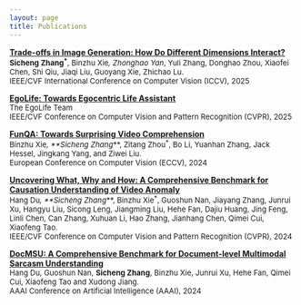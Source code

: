 ```yaml
---
layout: page
title: Publications
---
```


[**Trade-offs in Image Generation: How Do Different Dimensions Interact?**](https://arxiv.org/abs/2507.22100)  
<span style="font-size: small;">**Sicheng Zhang<sup>*</sup>**, Binzhu Xie<sup>*</sup>, Zhonghao Yan<sup>*</sup>, Yuli Zhang, Donghao Zhou, Xiaofei Chen, Shi Qiu, Jiaqi Liu, Guoyang Xie, Zhichao Lu.  
IEEE/CVF International Conference on Computer Vision (ICCV), 2025<span>  

[**EgoLife: Towards Egocentric Life Assistant**](https://arxiv.org/abs/2503.03803)  
<span style="font-size: small;">The EgoLife Team  
IEEE/CVF Conference on Computer Vision and Pattern Recognition (CVPR), 2025<span>  

[**FunQA: Towards Surprising Video Comprehension**](https://arxiv.org/abs/2306.14899)  
<span style="font-size: small;">Binzhu Xie<sup>*</sup>, **Sicheng Zhang<sup>*</sup>**, Zitang Zhou<sup>*</sup>, Bo Li, Yuanhan Zhang, Jack Hessel, Jingkang Yang, and Ziwei Liu.  
European Conference on Computer Vision (ECCV), 2024<span>  

[**Uncovering What, Why and How: A Comprehensive Benchmark for Causation Understanding of Video Anomaly**](https://arxiv.org/abs/2405.00181)  
<span style="font-size: small;">Hang Du<sup>*</sup>, **Sicheng Zhang<sup>*</sup>**, Binzhu Xie<sup>*</sup>, Guoshun Nan, Jiayang Zhang, Junrui Xu, Hangyu Liu, Sicong Leng, Jiangming Liu, Hehe Fan, Dajiu Huang, Jing Feng, Linli Chen, Can Zhang, Xuhuan Li, Hao Zhang, Jianhang Chen, Qimei Cui, Xiaofeng Tao.  
IEEE/CVF Conference on Computer Vision and Pattern Recognition (CVPR), 2024<span>

[**DocMSU: A Comprehensive Benchmark for Document-level Multimodal Sarcasm Understanding**](https://arxiv.org/abs/2312.16023)  
<span style="font-size: small;">Hang Du, Guoshun Nan, **Sicheng Zhang**, Binzhu Xie, Junrui Xu, Hehe Fan, Qimei Cui, Xiaofeng Tao and Xudong Jiang.  
AAAI Conference on Artificial Intelligence (AAAI), 2024<span>


<!-- # COMMENT EXPLAINING THIS PAGE -- 
We're currently using this section of the site to host these tutorials,
  but you might want to use it to showcase and describe your `Research`,
  to chronicle various `Talks` you've given over your history, or to
  write about various news or updates that have happened to you.

You can update the `title` of file (line 3) to change the heading of 
  the page and its title in the browser. To change how it's referred to
  in the navigation and/or adjust its url, see `data/navigation.yml` file.
-->


